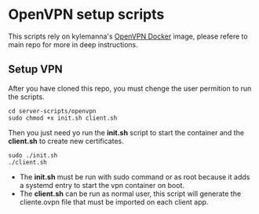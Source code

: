 # OpenVPN setup scripts

This scripts rely on kylemanna's [OpenVPN Docker](https://github.com/kylemanna/docker-openvpn) image, please refere to main repo for more in deep instructions.

## Setup VPN

After you have cloned this repo, you must chenge the user permition to run the scripts.

```
cd server-scripts/openvpn
sudo chmod +x init.sh client.sh
```

Then you just need yo run the **init.sh** script to start the container and the **client.sh** to create new certificates.

```
sudo ./init.sh
./client.sh
```

- The **init.sh** must be run with sudo command or as root because it adds a systemd entry to start the vpn container on boot.
- The **client.sh** can be run as normal user, this script will generate the cliente.ovpn file that must be imported on each client app.
